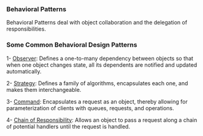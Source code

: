 ### Behavioral Patterns

Behavioral Patterns deal with object collaboration and the delegation of responsibilities. 

### Some Common Behavioral Design Patterns

1- [Observer](./observer.md): Defines a one-to-many dependency between objects so that when one object changes state, all its dependents are notified and updated automatically.

2- [Strategy](./strategy.md): Defines a family of algorithms, encapsulates each one, and makes them interchangeable.

3- [Command](./command.md): Encapsulates a request as an object, thereby allowing for parameterization of clients with queues, requests, and operations.

4- [Chain of Responsibility](./chain-of-responsibility.md): Allows an object to pass a request along a chain of potential handlers until the request is handled.
